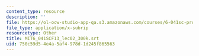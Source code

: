 ```yaml
---
content_type: resource
description: ''
file: https://ol-ocw-studio-app-qa.s3.amazonaws.com/courses/6-041sc-probabilistic-systems-analysis-and-applied-probability-fall-2013/750c59d54e4a5af4978d1d245f865563_MIT6_041SCF13_lec02_300k.vtt
file_type: application/x-subrip
resourcetype: Other
title: MIT6_041SCF13_lec02_300k.srt
uid: 750c59d5-4e4a-5af4-978d-1d245f865563
---
```

